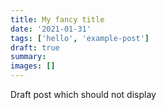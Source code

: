 ```yaml
---
title: My fancy title
date: '2021-01-31'
tags: ['hello', 'example-post']
draft: true
summary:
images: []
---
```


Draft post which should not display
